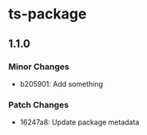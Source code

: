 # ts-package

## 1.1.0

### Minor Changes

- b205901: Add something

### Patch Changes

- 16247a8: Update package metadata
